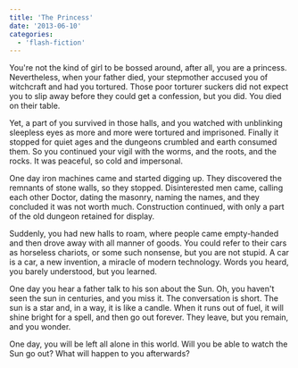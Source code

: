 ```yaml
---
title: 'The Princess'
date: '2013-06-10'
categories:
  - 'flash-fiction'
---
```


You're not the kind of girl to be bossed around, after all, you are a princess.
Nevertheless, when your father died, your stepmother accused you of witchcraft
and had you tortured. Those poor torturer suckers did not expect you to slip
away before they could get a confession, but you did. You died on their table.

Yet, a part of you survived in those halls, and you watched with unblinking
sleepless eyes as more and more were tortured and imprisoned. Finally it stopped
for quiet ages and the dungeons crumbled and earth consumed them. So you
continued your vigil with the worms, and the roots, and the rocks. It was
peaceful, so cold and impersonal.

One day iron machines came and started digging up. They discovered the remnants
of stone walls, so they stopped. Disinterested men came, calling each other
Doctor, dating the masonry, naming the names, and they concluded it was not
worth much. Construction continued, with only a part of the old dungeon retained
for display.

Suddenly, you had new halls to roam, where people came empty-handed and then
drove away with all manner of goods. You could refer to their cars as horseless
chariots, or some such nonsense, but you are not stupid. A car is a car, a new
invention, a miracle of modern technology. Words you heard, you barely
understood, but you learned.

One day you hear a father talk to his son about the Sun. Oh, you haven't seen
the sun in centuries, and you miss it. The conversation is short. The sun is a
star and, in a way, it is like a candle. When it runs out of fuel, it will shine
bright for a spell, and then go out forever. They leave, but you remain, and you
wonder.

One day, you will be left all alone in this world. Will you be able to watch the
Sun go out? What will happen to you afterwards?
